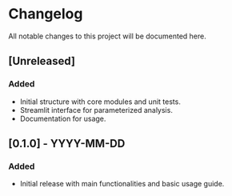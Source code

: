 # Changelog

All notable changes to this project will be documented here.

## [Unreleased]
### Added
- Initial structure with core modules and unit tests.
- Streamlit interface for parameterized analysis.
- Documentation for usage.

## [0.1.0] - YYYY-MM-DD
### Added
- Initial release with main functionalities and basic usage guide.
